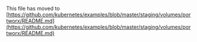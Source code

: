 This file has moved to [https://github.com/kubernetes/examples/blob/master/staging/volumes/portworx/README.md](https://github.com/kubernetes/examples/blob/master/staging/volumes/portworx/README.md)
